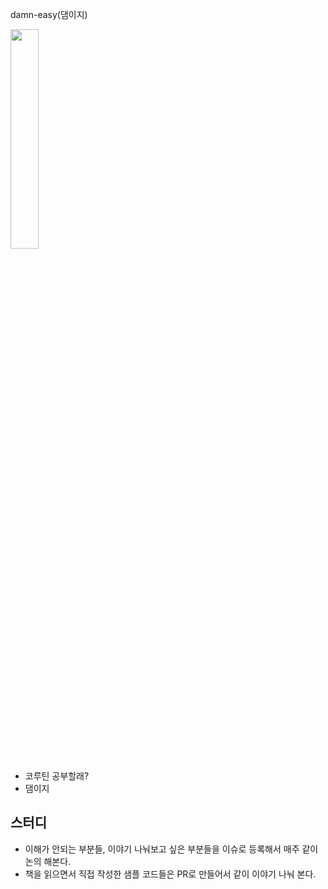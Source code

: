 damn-easy(댐이지)

<img src="https://github.com/graebbu/damn-easy/assets/39892463/5936206c-9965-4338-97f2-9170af6c14d4" width="30%" height="30%"/>

- 코루틴 공부할래?
- 댐이지

## 스터디
- 이해가 안되는 부분들, 이야기 나눠보고 싶은 부분들을 이슈로 등록해서 매주 같이 논의 해본다.
- 책을 읽으면서 직접 작성한 샘플 코드들은 PR로 만들어서 같이 이야기 나눠 본다. 
